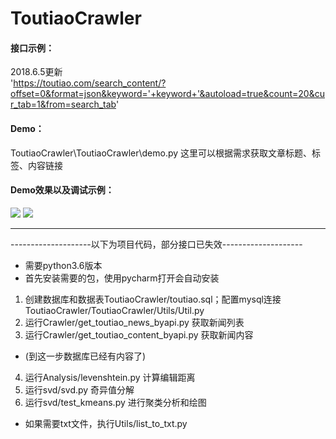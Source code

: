 # ToutiaoCrawler
#### 接口示例：
2018.6.5更新 </br>
'https://toutiao.com/search_content/?offset=0&format=json&keyword='+keyword+'&autoload=true&count=20&cur_tab=1&from=search_tab'    

#### Demo：
ToutiaoCrawler\ToutiaoCrawler\demo.py
这里可以根据需求获取文章标题、标签、内容链接
#### Demo效果以及调试示例：
![](https://raw.githubusercontent.com/haibincoder/ToutiaoCrawler/master/ToutiaoCrawler/demo.png)
![](https://raw.githubusercontent.com/haibincoder/ToutiaoCrawler/master/ToutiaoCrawler/demo2.png)

***
--------------------以下为项目代码，部分接口已失效--------------------
* 需要python3.6版本</br>
* 首先安装需要的包，使用pycharm打开会自动安装 </br>

1. 创建数据库和数据表ToutiaoCrawler/toutiao.sql；配置mysql连接ToutiaoCrawler/ToutiaoCrawler/Utils/Util.py
2. 运行Crawler/get_toutiao_news_byapi.py 获取新闻列表
3. 运行Crawler/get_toutiao_content_byapi.py 获取新闻内容</br>
* (到这一步数据库已经有内容了) </br>

4. 运行Analysis/levenshtein.py 计算编辑距离
5. 运行svd/svd.py 奇异值分解
6. 运行svd/test_kmeans.py 进行聚类分析和绘图

* 如果需要txt文件，执行Utils/list_to_txt.py
  

